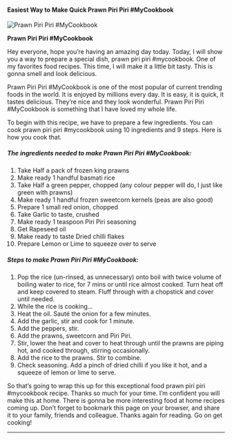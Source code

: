             

#### Easiest Way to Make Quick Prawn Piri Piri #MyCookbook

![Prawn Piri Piri #MyCookbook](https://img-global.cpcdn.com/recipes/7096cd0b1dc00aab/751x532cq70/prawn-piri-piri-mycookbook-recipe-main-photo.jpg)

**Prawn Piri Piri #MyCookbook**

Hey everyone, hope you’re having an amazing day today. Today, I will show you a way to prepare a special dish, prawn piri piri #mycookbook. One of my favorites food recipes. This time, I will make it a little bit tasty. This is gonna smell and look delicious.

Prawn Piri Piri #MyCookbook is one of the most popular of current trending foods in the world. It is enjoyed by millions every day. It is easy, it is quick, it tastes delicious. They’re nice and they look wonderful. Prawn Piri Piri #MyCookbook is something that I have loved my whole life.

To begin with this recipe, we have to prepare a few ingredients. You can cook prawn piri piri #mycookbook using 10 ingredients and 9 steps. Here is how you cook that.

##### The ingredients needed to make Prawn Piri Piri #MyCookbook:

1.  Take Half a pack of frozen king prawns
2.  Make ready 1 handful basmati rice
3.  Take Half a green pepper, chopped (any colour pepper will do, I just like green with prawns)
4.  Make ready 1 handful frozen sweetcorn kernels (peas are also good)
5.  Prepare 1 small red onion, chopped
6.  Take Garlic to taste, crushed
7.  Make ready 1 teaspoon Piri Piri seasoning
8.  Get Rapeseed oil
9.  Make ready to taste Dried chilli flakes
10.  Prepare Lemon or Lime to squeeze over to serve

##### Steps to make Prawn Piri Piri #MyCookbook:

1.  Pop the rice (un-rinsed, as unnecessary) onto boil with twice volume of boiling water to rice, for 7 mins or until rice almost cooked. Turn heat off and keep covered to steam. Fluff through with a chopstick and cover until needed.
2.  While the rice is cooking…
3.  Heat the oil. Sauté the onion for a few minutes.
4.  Add the garlic, stir and cook for 1 minute.
5.  Add the peppers, stir.
6.  Add the prawns, sweetcorn and Piri Piri.
7.  Stir, lower the heat and cover to heat through until the prawns are piping hot, and cooked through, stirring occasionally.
8.  Add the rice to the prawns. Stir to combine.
9.  Check seasoning. Add a pinch of dried chilli if you like it hot, and a squeeze of lemon or lime to serve.

So that’s going to wrap this up for this exceptional food prawn piri piri #mycookbook recipe. Thanks so much for your time. I’m confident you will make this at home. There is gonna be more interesting food at home recipes coming up. Don’t forget to bookmark this page on your browser, and share it to your family, friends and colleague. Thanks again for reading. Go on get cooking!

* * *